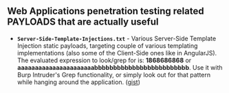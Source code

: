 ## Web Applications penetration testing related PAYLOADS that are actually useful

- **`Server-Side-Template-Injections.txt`** - Various Server-Side Template Injection static payloads, targeting couple of various templating implementations (also some of the Client-Side ones like in AngularJS). The evaluated expression to look/grep for is: **1868686868** or **aaaaaaaaaaaaaaaaaaaaaabbbbbbbbbbbbbbbbbbbbbbbbb**. Use it with Burp Intruder's Grep functionality, or simply look out for that pattern while hanging around the application. ([gist](https://gist.github.com/mgeeky/2b660ab8d3946eec519731ed9ec5d25b))

